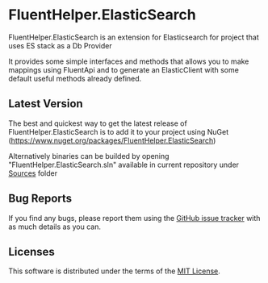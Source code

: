 # FluentHelper.ElasticSearch

FluentHelper.ElasticSearch is an extension for Elasticsearch for project that uses ES stack as a Db Provider

It provides some simple interfaces and methods that allows you to make mappings using FluentApi and to generate an ElasticClient with some default useful methods already defined.

## Latest Version
The best and quickest way to get the latest release of FluentHelper.ElasticSearch is to add it to your project using 
NuGet (https://www.nuget.org/packages/FluentHelper.ElasticSearch)

Alternatively binaries can be builded by opening "FluentHelper.ElasticSearch.sln" available in current repository under [Sources](https://github.com/MrSeekino/FluentHelper.ElasticSearch/tree/master/Sources) folder

## Bug Reports
If you find any bugs, please report them using the [GitHub issue tracker](https://github.com/MrSeekino/FluentHelper.ElasticSearch/issues) with as much details as you can.

## Licenses
This software is distributed under the terms of the [MIT License](LICENSE).

